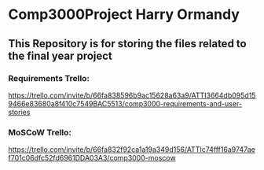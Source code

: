 # Comp3000Project Harry Ormandy
## This Repository is for storing the files related to the final year project

### Requirements Trello: 
https://trello.com/invite/b/66fa838596b9ac15628a63a9/ATTI3664db095d159466e83680a8f410c7549BAC5513/comp3000-requirements-and-user-stories

### MoSCoW Trello: 
https://trello.com/invite/b/66fa832f92ca1a19a349d156/ATTIc74fff16a9747aef701c06dfc52fd6961DDA03A3/comp3000-moscow

